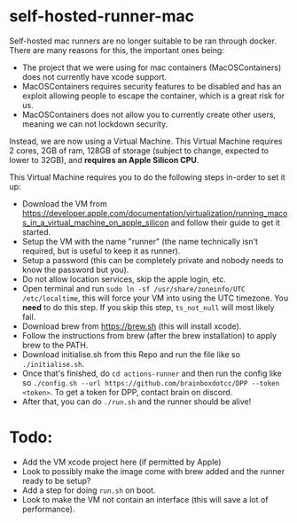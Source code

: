# self-hosted-runner-mac
Self-hosted mac runners are no longer suitable to be ran through docker. There are many reasons for this, the important ones being:
- The project that we were using for mac containers (MacOSContainers) does not currently have xcode support.
- MacOSContainers requires security features to be disabled and has an exploit allowing people to escape the container, which is a great risk for us.
- MacOSContainers does not allow you to currently create other users, meaning we can not lockdown security.

Instead, we are now using a Virtual Machine. This Virtual Machine requires 2 cores, 2GB of ram, 128GB of storage (subject to change, expected to lower to 32GB), and **requires an Apple Silicon CPU**.

This Virtual Machine requires you to do the following steps in-order to set it up:

- Download the VM from https://developer.apple.com/documentation/virtualization/running_macos_in_a_virtual_machine_on_apple_silicon and follow their guide to get it started.
- Setup the VM with the name "runner" (the name technically isn't required, but is useful to keep it as runner).
- Setup a password (this can be completely private and nobody needs to know the password but you).
- Do not allow location services, skip the apple login, etc.
- Open terminal and run `sudo ln -sf /usr/share/zoneinfo/UTC /etc/localtime`, this will force your VM into using the UTC timezone. You **need** to do this step. If you skip this step, `ts_not_null` will most likely fail.
- Download brew from https://brew.sh (this will install xcode).
- Follow the instructions from brew (after the brew installation) to apply brew to the PATH.
- Download initialise.sh from this Repo and run the file like so `./initialise.sh`.
- Once that's finished, do `cd actions-runner` and then run the config like so `./config.sh --url https://github.com/brainboxdotcc/DPP --token <token>`. To get a token for DPP, contact brain on discord.
- After that, you can do `./run.sh` and the runner should be alive!

# Todo:
- Add the VM xcode project here (if permitted by Apple)
- Look to possibly make the image come with brew added and the runner ready to be setup?
- Add a step for doing `run.sh` on boot.
- Look to make the VM not contain an interface (this will save a lot of performance). 

